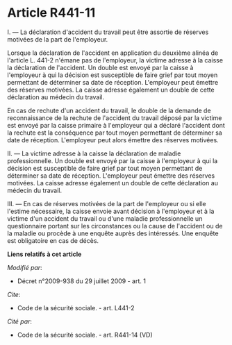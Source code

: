# Article R441-11

I. ― La déclaration d'accident du travail peut être assortie de réserves motivées de la part de l'employeur. 

Lorsque la déclaration de l'accident en application du deuxième alinéa de l'article L. 441-2 n'émane pas de l'employeur, la
victime adresse à la caisse la déclaration de l'accident. Un double est envoyé par la caisse à l'employeur à qui la décision
est susceptible de faire grief par tout moyen permettant de déterminer sa date de réception. L'employeur peut émettre des
réserves motivées. La caisse adresse également un double de cette déclaration au médecin du travail. 

En cas de rechute d'un accident du travail, le double de la demande de reconnaissance de la rechute de l'accident du travail
déposé par la victime est envoyé par la caisse primaire à l'employeur qui a déclaré l'accident dont la rechute est la
conséquence par tout moyen permettant de déterminer sa date de réception. L'employeur peut alors émettre des réserves
motivées. 

II. ― La victime adresse à la caisse la déclaration de maladie professionnelle. Un double est envoyé par la caisse à
l'employeur à qui la décision est susceptible de faire grief par tout moyen permettant de déterminer sa date de réception.
L'employeur peut émettre des réserves motivées. La caisse adresse également un double de cette déclaration au médecin du
travail. 

III. ― En cas de réserves motivées de la part de l'employeur ou si elle l'estime nécessaire, la caisse envoie avant décision
à l'employeur et à la victime d'un accident du travail ou d'une maladie professionnelle un questionnaire portant sur les
circonstances ou la cause de l'accident ou de la maladie ou procède à une enquête auprès des intéressés. Une enquête est
obligatoire en cas de décès.

**Liens relatifs à cet article**

_Modifié par_:

  - Décret n°2009-938 du 29 juillet 2009 - art. 1

_Cite_:

  - Code de la sécurité sociale. - art. L441-2

_Cité par_:

  - Code de la sécurité sociale. - art. R441-14 (VD)
